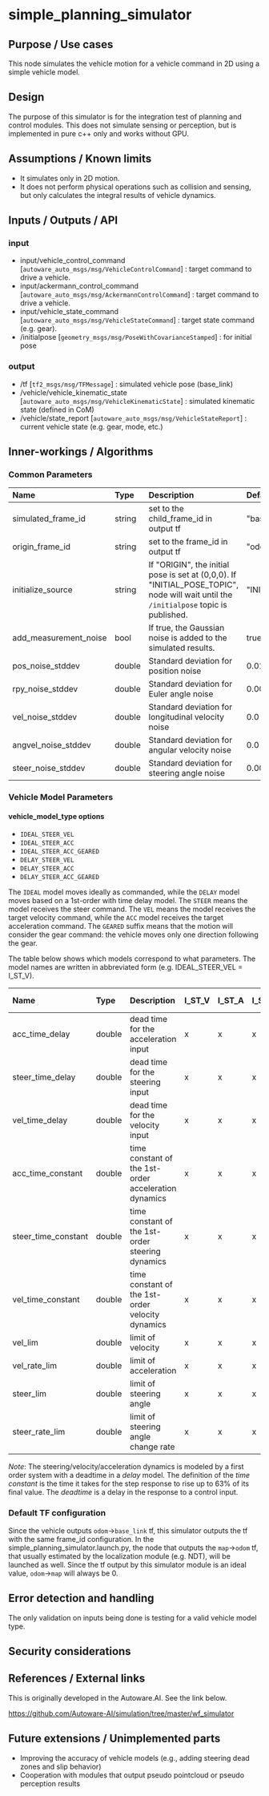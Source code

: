 # simple_planning_simulator

## Purpose / Use cases

This node simulates the vehicle motion for a vehicle command in 2D using a simple vehicle model.

## Design

The purpose of this simulator is for the integration test of planning and control modules. This does not simulate sensing or perception, but is implemented in pure c++ only and works without GPU.

## Assumptions / Known limits

- It simulates only in 2D motion.
- It does not perform physical operations such as collision and sensing, but only calculates the integral results of vehicle dynamics.

## Inputs / Outputs / API

### input

- input/vehicle_control_command [`autoware_auto_msgs/msg/VehicleControlCommand`] : target command to drive a vehicle.
- input/ackermann_control_command [`autoware_auto_msgs/msg/AckermannControlCommand`] : target command to drive a vehicle.
- input/vehicle_state_command [`autoware_auto_msgs/msg/VehicleStateCommand`] : target state command (e.g. gear).
- /initialpose [`geometry_msgs/msg/PoseWithCovarianceStamped`] : for initial pose

### output

- /tf [`tf2_msgs/msg/TFMessage`] : simulated vehicle pose (base_link)
- /vehicle/vehicle_kinematic_state [`autoware_auto_msgs/msg/VehicleKinematicState`] : simulated kinematic state (defined in CoM)
- /vehicle/state_report [`autoware_auto_msgs/msg/VehicleStateReport`] : current vehicle state (e.g. gear, mode, etc.)

## Inner-workings / Algorithms

### Common Parameters

| Name                  | Type   | Description                                                                                                                           | Default value        |
| :-------------------- | :----- | :------------------------------------------------------------------------------------------------------------------------------------ | :------------------- |
| simulated_frame_id    | string | set to the child_frame_id in output tf                                                                                                | "base_link"          |
| origin_frame_id       | string | set to the frame_id in output tf                                                                                                      | "odom"               |
| initialize_source     | string | If "ORIGIN", the initial pose is set at (0,0,0). If "INITIAL_POSE_TOPIC", node will wait until the `/initialpose` topic is published. | "INITIAL_POSE_TOPIC" |
| add_measurement_noise | bool   | If true, the Gaussian noise is added to the simulated results.                                                                        | true                 |
| pos_noise_stddev      | double | Standard deviation for position noise                                                                                                 | 0.01                 |
| rpy_noise_stddev      | double | Standard deviation for Euler angle noise                                                                                              | 0.0001               |
| vel_noise_stddev      | double | Standard deviation for longitudinal velocity noise                                                                                    | 0.0                  |
| angvel_noise_stddev   | double | Standard deviation for angular velocity noise                                                                                         | 0.0                  |
| steer_noise_stddev    | double | Standard deviation for steering angle noise                                                                                           | 0.0001               |

### Vehicle Model Parameters

#### vehicle_model_type options

- `IDEAL_STEER_VEL`
- `IDEAL_STEER_ACC`
- `IDEAL_STEER_ACC_GEARED`
- `DELAY_STEER_VEL`
- `DELAY_STEER_ACC`
- `DELAY_STEER_ACC_GEARED`

The `IDEAL` model moves ideally as commanded, while the `DELAY` model moves based on a 1st-order with time delay model. The `STEER` means the model receives the steer command. The `VEL` means the model receives the target velocity command, while the `ACC` model receives the target acceleration command. The `GEARED` suffix means that the motion will consider the gear command: the vehicle moves only one direction following the gear.

The table below shows which models correspond to what parameters. The model names are written in abbreviated form (e.g. IDEAL_STEER_VEL = I_ST_V).

| Name                | Type   | Description                                          | I_ST_V | I_ST_A | I_ST_A_G | D_ST_V | D_ST_A | D_ST_A_G | Default value | unit    |
| :------------------ | :----- | :--------------------------------------------------- | :----- | :----- | :------- | :----- | :----- | :------- | :------------ | :------ |
| acc_time_delay      | double | dead time for the acceleration input                 | x      | x      | x        | x      | o      | o        | 0.1           | [s]     |
| steer_time_delay    | double | dead time for the steering input                     | x      | x      | x        | o      | o      | o        | 0.24          | [s]     |
| vel_time_delay      | double | dead time for the velocity input                     | x      | x      | x        | o      | x      | x        | 0.25          | [s]     |
| acc_time_constant   | double | time constant of the 1st-order acceleration dynamics | x      | x      | x        | x      | o      | o        | 0.1           | [s]     |
| steer_time_constant | double | time constant of the 1st-order steering dynamics     | x      | x      | x        | o      | o      | o        | 0.27          | [s]     |
| vel_time_constant   | double | time constant of the 1st-order velocity dynamics     | x      | x      | x        | o      | x      | x        | 0.5           | [s]     |
| vel_lim             | double | limit of velocity                                    | x      | x      | x        | o      | o      | o        | 50.0          | [m/s]   |
| vel_rate_lim        | double | limit of acceleration                                | x      | x      | x        | o      | o      | o        | 7.0           | [m/ss]  |
| steer_lim           | double | limit of steering angle                              | x      | x      | x        | o      | o      | o        | 1.0           | [rad]   |
| steer_rate_lim      | double | limit of steering angle change rate                  | x      | x      | x        | o      | o      | o        | 5.0           | [rad/s] |

<!-- deadzone_delta_steer | double | dead zone for the steering dynamics                  | x      | x      | x        | o      | o      | 0.0      | [rad]         |         | -->

_Note_: The steering/velocity/acceleration dynamics is modeled by a first order system with a deadtime in a _delay_ model. The definition of the _time constant_ is the time it takes for the step response to rise up to 63% of its final value. The _deadtime_ is a delay in the response to a control input.

### Default TF configuration

Since the vehicle outputs `odom`->`base_link` tf, this simulator outputs the tf with the same frame_id configuration.
In the simple_planning_simulator.launch.py, the node that outputs the `map`->`odom` tf, that usually estimated by the localization module (e.g. NDT), will be launched as well. Since the tf output by this simulator module is an ideal value, `odom`->`map` will always be 0.

## Error detection and handling

The only validation on inputs being done is testing for a valid vehicle model type.

## Security considerations

<!-- Required -->
<!-- Things to consider:
- Spoofing (How do you check for and handle fake input?)
- Tampering (How do you check for and handle tampered input?)
- Repudiation (How are you affected by the actions of external actors?).
- Information Disclosure (Can data leak?).
- Denial of Service (How do you handle spamming?).
- Elevation of Privilege (Do you need to change permission levels during execution?) -->

## References / External links

This is originally developed in the Autoware.AI. See the link below.

<https://github.com/Autoware-AI/simulation/tree/master/wf_simulator>

## Future extensions / Unimplemented parts

- Improving the accuracy of vehicle models (e.g., adding steering dead zones and slip behavior)
- Cooperation with modules that output pseudo pointcloud or pseudo perception results
